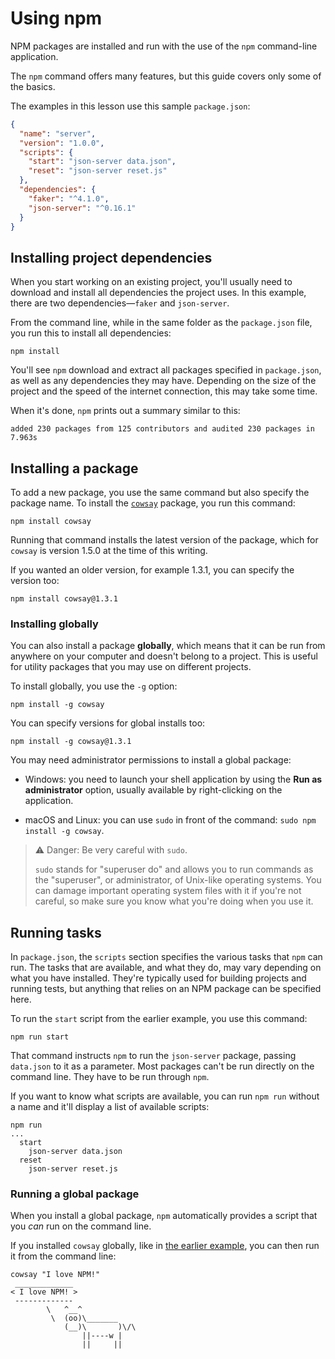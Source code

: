 # Using npm

NPM packages are installed and run with the use of the `npm` command-line application.

The `npm` command offers many features, but this guide covers only some of the basics.

The examples in this lesson use this sample `package.json`:

```json
{
  "name": "server",
  "version": "1.0.0",
  "scripts": {
    "start": "json-server data.json",
    "reset": "json-server reset.js"
  },
  "dependencies": {
    "faker": "^4.1.0",
    "json-server": "^0.16.1"
  }
}
```

## Installing project dependencies

When you start working on an existing project, you'll usually need to download and install all dependencies the project uses. In this example, there are two dependencies—`faker` and `json-server`.

From the command line, while in the same folder as the `package.json` file, you run this to install all dependencies:

```shell
npm install
```

You'll see `npm` download and extract all packages specified in `package.json`, as well as any dependencies they may have. Depending on the size of the project and the speed of the internet connection, this may take some time.

When it's done, `npm` prints out a summary similar to this:

```
added 230 packages from 125 contributors and audited 230 packages in 7.963s
```

## Installing a package

To add a new package, you use the same command but also specify the package name. To install the [`cowsay`](https://www.npmjs.com/package/cowsay) package, you run this command:

```shell
npm install cowsay
```

Running that command installs the latest version of the package, which for `cowsay` is version 1.5.0 at the time of this writing.

If you wanted an older version, for example 1.3.1, you can specify the version too:

```shell
npm install cowsay@1.3.1
```

### Installing globally

You can also install a package **globally**, which means that it can be run from anywhere on your computer and doesn't belong to a project. This is useful for utility packages that you may use on different projects.

To install globally, you use the `-g` option:

```shell
npm install -g cowsay
```

You can specify versions for global installs too:

```shell
npm install -g cowsay@1.3.1
```

You may need administrator permissions to install a global package:

-   Windows: you need to launch your shell application by using the **Run as administrator** option, usually available by right-clicking on the application.
    
-   macOS and Linux: you can use `sudo` in front of the command: `sudo npm install -g cowsay`.
    

>⚠ Danger: Be very careful with `sudo`.
>
>`sudo` stands for "superuser do" and allows you to run commands as the "superuser", or administrator, of Unix-like operating systems. You can damage important operating system files with it if you're not careful, so make sure you know what you're doing when you use it.

## Running tasks

In `package.json`, the `scripts` section specifies the various tasks that `npm` can run. The tasks that are available, and what they do, may vary depending on what you have installed. They're typically used for building projects and running tests, but anything that relies on an NPM package can be specified here.

To run the `start` script from the earlier example, you use this command:

```shell
npm run start
```

That command instructs `npm` to run the `json-server` package, passing `data.json` to it as a parameter. Most packages can't be run directly on the command line. They have to be run through `npm`.

If you want to know what scripts are available, you can run `npm run` without a name and it'll display a list of available scripts:

```shell
npm run
...
  start
    json-server data.json
  reset
    json-server reset.js
```

### Running a global package

When you install a global package, `npm` automatically provides a script that you _can_ run on the command line.

If you installed `cowsay` globally, like in [the earlier example](https://lms.techelevator.com/cohorts/94/blocks/5/content_files/npm/05-using-npm.md#installing-globally), you can then run it from the command line:

```shell
cowsay "I love NPM!"
 _____________
< I love NPM! >
 -------------
        \   ^__^
         \  (oo)\_______
            (__)\       )\/\
                ||----w |
                ||     ||
```
